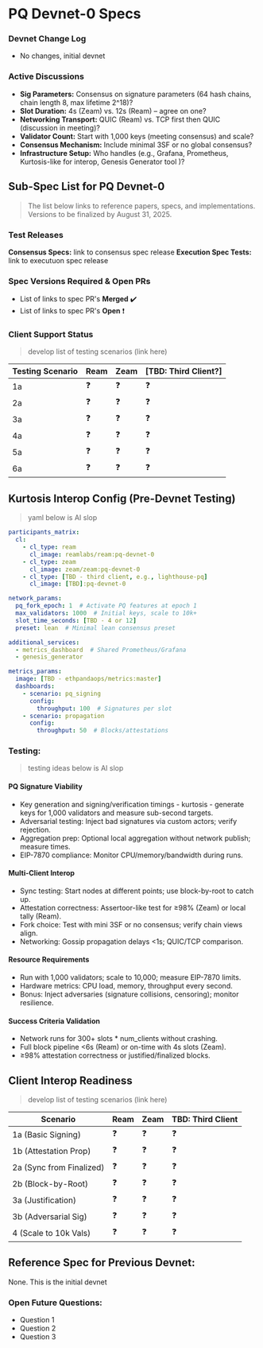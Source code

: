 # PQ Devnet-0 Specs


### Devnet Change Log
- No changes, initial devnet 


### Active Discussions

- **Sig Parameters:** Consensus on signature parameters (64 hash chains, chain length 8, max lifetime 2^18)? 
- **Slot Duration:** 4s (Zeam) vs. 12s (Ream) – agree on one? 
- **Networking Transport:** QUIC (Ream) vs. TCP first then QUIC (discussion in meeting)? 
- **Validator Count:** Start with 1,000 keys (meeting consensus) and scale? 
- **Consensus Mechanism:** Include minimal 3SF or no global consensus? 
- **Infrastructure Setup:** Who handles (e.g., Grafana, Prometheus, Kurtosis-like for interop, Genesis Generator tool )? 


## Sub-Spec List for PQ Devnet-0
>The list below links to reference papers, specs, and implementations. Versions to be finalized by August 31, 2025.


### Test Releases

**Consensus Specs:** link to consensus spec release
**Execution Spec Tests:** link to executuon spec release 

### Spec Versions Required & Open PRs

- List of links to spec PR's **Merged** :heavy_check_mark: 
- List of links to spec PR's **Open** :exclamation:


### Client Support Status
>develop list of testing scenarios (link here)

| Testing Scenario | Ream | Zeam | [TBD: Third Client?] |
|------------------|------|------|----------------------|
| 1a | :question: | :question: | :question: |
| 2a | :question: | :question: | :question: |
| 3a | :question: | :question: | :question: |
| 4a | :question: | :question: | :question: |
| 5a | :question: | :question: | :question: |
| 6a | :question: | :question: | :question: |

## Kurtosis Interop Config (Pre-Devnet Testing)

>yaml below is AI slop

```yaml
participants_matrix:
  cl:
    - cl_type: ream
      cl_image: reamlabs/ream:pq-devnet-0
    - cl_type: zeam
      cl_image: zeam/zeam:pq-devnet-0
    - cl_type: [TBD - third client, e.g., lighthouse-pq]
      cl_image: [TBD]:pq-devnet-0

network_params:
  pq_fork_epoch: 1  # Activate PQ features at epoch 1
  max_validators: 1000  # Initial keys, scale to 10k+
  slot_time_seconds: [TBD - 4 or 12]
  preset: lean  # Minimal lean consensus preset

additional_services:
  - metrics_dashboard  # Shared Prometheus/Grafana
  - genesis_generator

metrics_params:
  image: [TBD - ethpandaops/metrics:master]
  dashboards:
    - scenario: pq_signing
      config:
        throughput: 100  # Signatures per slot
    - scenario: propagation
      config:
        throughput: 50  # Blocks/attestations
```

### Testing:

>testing ideas below is AI slop

#### PQ Signature Viability
  * Key generation and signing/verification timings - kurtosis - generate keys for 1,000 validators and measure sub-second targets.
  * Adversarial testing: Inject bad signatures via custom actors; verify rejection.
  * Aggregation prep: Optional local aggregation without network publish; measure times.
  * EIP-7870 compliance: Monitor CPU/memory/bandwidth during runs.

#### Multi-Client Interop
  * Sync testing: Start nodes at different points; use block-by-root to catch up.
  * Attestation correctness: Assertoor-like test for ≥98% (Zeam) or local tally (Ream).
  * Fork choice: Test with mini 3SF or no consensus; verify chain views align.
  * Networking: Gossip propagation delays <1s; QUIC/TCP comparison.

#### Resource Requirements
  * Run with 1,000 validators; scale to 10,000; measure EIP-7870 limits.
  * Hardware metrics: CPU load, memory, throughput every second.
  * Bonus: Inject adversaries (signature collisions, censoring); monitor resilience.

#### Success Criteria Validation
  * Network runs for 300+ slots * num_clients without crashing.
  * Full block pipeline <6s (Ream) or on-time with 4s slots (Zeam).
  * ≥98% attestation correctness or justified/finalized blocks.

## Client Interop Readiness

>develop list of testing scenarios (link here)

| Scenario | Ream | Zeam | TBD: Third Client |
| -------- | ---- | ---- | ------------------- |
| 1a (Basic Signing) | :question: | :question: | :question: |
| 1b (Attestation Prop) | :question: | :question: | :question: |
| 2a (Sync from Finalized) | :question: | :question: | :question: |
| 2b (Block-by-Root) | :question: | :question: | :question: |
| 3a (Justification) | :question: | :question: | :question: |
| 3b (Adversarial Sig) | :question: | :question: | :question: |
| 4 (Scale to 10k Vals) | :question: | :question: | :question: |

## Reference Spec for Previous Devnet: 
None. This is the initial devnet

### Open Future Questions:
  - Question 1
  - Question 2
  - Question 3
